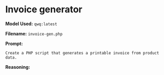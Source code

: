 # Invoice generator

**Model Used:** `qwq:latest`

**Filename:** `invoice-gen.php`

**Prompt:**

```
Create a PHP script that generates a printable invoice from product data.
```

**Reasoning:**

```

```
